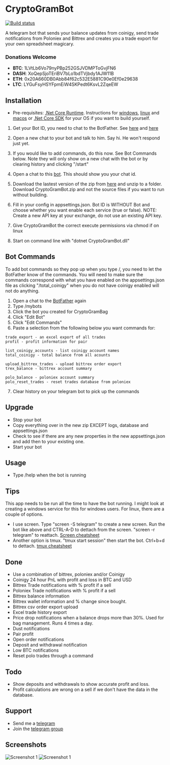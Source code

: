 # CryptoGramBot

[![Build status](https://ci.appveyor.com/api/projects/status/64877qbjrmvirbar/branch/master?svg=true)](https://ci.appveyor.com/project/mehtadone/telecoinigy/branch/master)

A telegram bot that sends your balance updates from coinigy, send trade notifications from Poloniex and Bittrex and creates you a trade export for your own spreadsheet magicary.

### Donations Welcome
* **BTC**: 1LVtLb6Vo79nyPBp252GSJVDMPToGvjFN6
* **DASH**: XoQepSjoTEriBV7bLo1bdTVjbdy1AJW11B
* **ETH**: 0x20A660DB0Abb84f62c532E5881C90e0Ef0e29638
* **LTC**: LYGuFsyHSYFpmEiW4SKPedt6KsvL2ZqeEW

## Installation
* Pre-requisites:
[.Net Core Runtime](https://www.microsoft.com/net/download/core#/runtime). Instructions for [windows](https://www.microsoft.com/net/download/core#/runtime), [linux](https://www.microsoft.com/net/download/linux) and [macos](https://www.microsoft.com/net/download/core#/runtime) or [.Net Core SDK](https://www.microsoft.com/net/core#windowscmd) for your OS if you want to build yourself. 

1. Get your Bot ID, you need to chat to the BotFather. See [here](https://core.telegram.org/bots#3-how-do-i-create-a-bot) and [here](https://core.telegram.org/bots#6-botfather) 
2. Open a new chat to your bot and talk to him. Say hi. He won't respond just yet. 

3. If you would like to add commands, do this now. See Bot Commands below. Note they will only show on a new chat with the bot or by clearing history and clicking "/start"
4. Open a chat to this [bot](https://t.me/MyTelegramID_bot). This should show you your chat id.
5. Download the lastest version of the zip from [here](https://github.com/mehtadone/CryptoGramBot/releases) and unzip to a folder. Download CryptoGramBot.zip and not the source files if you want to run without building. 
6. Fill in your config in appsettings.json. Bot ID is WITHOUT Bot and choose whether you want enable each service (true or false).  NOTE: Create a new API key at your exchange, do not use an existing API key.
7. Give CryptoGramBot the correct execute permissions via chmod if on linux
8. Start on command line with "dotnet CryptoGramBot.dll"

## Bot Commands
To add bot commands so they pop up when you type /, you need to let the BotFather know of the commands. You will need to make sure the commands correspond with what you have enabled on the appsettings.json file as clicking "/total_coinigy" when you do not have coinigy enabled will not do anything. 

1. Open a chat to the [BotFather](https://telegram.me/botfather) again
2. Type /mybots
3. Click the bot you created for CryptoGramBag
4. Click "Edit Bot"
5. Click "Edit Commands"
6. Paste a selection from the following below you want commands for: 

```
trade_export - an excel export of all trades
profit - profit information for pair

list_coinigy_accounts - list coinigy account names
total_coinigy - total balance from all acounts

upload_bittrex_trades - upload bittrex order export
trex_balance - bittrex account summary

polo_balance - poloniex account summary
polo_reset_trades - reset trades database from poloniex
```
7. Clear history on your telegram bot to pick up the commands

## Upgrade
* Stop your bot
* Copy everything over in the new zip EXCEPT logs, database and appsettings.json
* Check to see if there are any new properties in the new appsettings.json and add then to your existing one. 
* Start your bot

## Usage
* Type /help when the bot is running

## Tips

This app needs to be run all the time to have the bot running. I might look at creating a windows service for this for windows users. For linux, there are a couple of options. 

* I use screen. Type "screen -S telegram" to create a new screen. Run the bot like above and CTRL-A-D to dettach from the screen. "screen -r telegram" to reattach. [Screen cheatsheet](http://aperiodic.net/screen/quick_reference)
* Another option is tmux. "tmux start session" then start the bot. Ctrl+b+d to dettach. [tmux cheatsheet](http://www.dayid.org/comp/tm.html)

## Done
* Use a combination of bittrex, poloniex and/or Coinigy
* Coinigy 24 hour PnL with profit and loss in BTC and USD
* Bittrex Trade notifications with % profit if a sell 
* Poloniex Trade notifications with % profit if a sell
* Bittrex balance information
* Bittrex wallet information and % change since bought.
* Bittrex csv order export upload
* Excel trade history export
* Price drop notifications when a balance drops more than 30%. Used for bag management. Runs 4 times a day.
* Dust notifications
* Pair profit 
* Open order notifications
* Deposit and withdrawal notification
* Low BTC notifications
* Reset polo trades through a command

## Todo
* Show deposits and withdrawals to show accurate profit and loss. 
* Profit calculations are wrong on a sell if we don't have the data in the database. 

## Support
* Send me a [telegram](https://t.me/mehtadone)
* Join the [telegram group](https://t.me/joinchat/AYGQfg7ZauzhAxe5QyU4Tg)

## Screenshots

![Screenshot 1](https://github.com/mehtadone/CryptoGramBot/blob/master/CryptoGramBot/images/screenshot.png?raw=true)
![Screenshot 1](https://github.com/mehtadone/CryptoGramBot/blob/master/CryptoGramBot/images/screenshot-1.png?raw=true)

